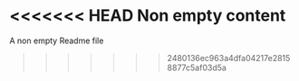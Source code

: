 <<<<<<< HEAD
Non empty content
=======
A non empty Readme file 
>>>>>>> 2480136ec963a4dfa04217e28158877c5af03d5a
